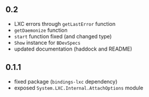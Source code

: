 0.2
---
* LXC errors through `getLastError` function
* `getDaemonize` function
* `start` function fixed (and changed type)
* `Show` instance for `BDevSpecs`
* updated documentation (haddock and README)

0.1.1
---
* fixed package (`bindings-lxc` dependency)
* exposed `System.LXC.Internal.AttachOptions` module
